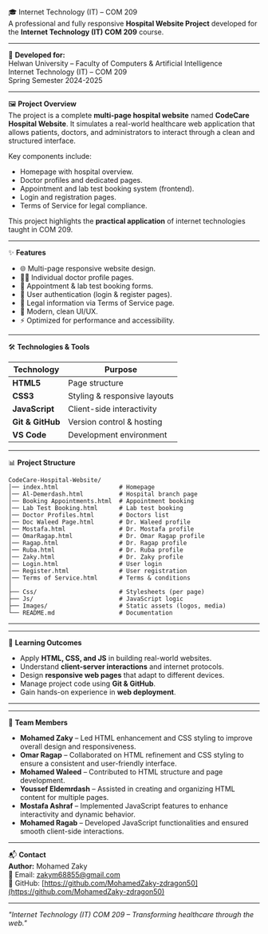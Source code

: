 🎓 Internet Technology (IT) – COM 209\
A professional and fully responsive **Hospital Website Project** developed for the **Internet Technology (IT) COM 209** course.

---

📌 **Developed for:**\
Helwan University – Faculty of Computers & Artificial Intelligence\
Internet Technology (IT) – COM 209\
Spring Semester 2024-2025



---

🖼️ **Project Overview**\
The project is a complete **multi-page hospital website** named **CodeCare Hospital Website**. It simulates a real-world healthcare web application that allows patients, doctors, and administrators to interact through a clean and structured interface.

Key components include:

- Homepage with hospital overview.
- Doctor profiles and dedicated pages.
- Appointment and lab test booking system (frontend).
- Login and registration pages.
- Terms of Service for legal compliance.

This project highlights the **practical application** of internet technologies taught in COM 209.

---

✨ **Features**

- 🌐 Multi-page responsive website design.
- 🧑‍⚕️ Individual doctor profile pages.
- 📅 Appointment & lab test booking forms.
- 🔐 User authentication (login & register pages).
- 📑 Legal information via Terms of Service page.
- 🎨 Modern, clean UI/UX.
- ⚡ Optimized for performance and accessibility.

---

🛠️ **Technologies & Tools**

| Technology       | Purpose                      |
| ---------------- | ---------------------------- |
| **HTML5**        | Page structure               |
| **CSS3**         | Styling & responsive layouts |
| **JavaScript**   | Client-side interactivity    |
| **Git & GitHub** | Version control & hosting    |
| **VS Code**      | Development environment      |

---

📊 **Project Structure**

```
CodeCare-Hospital-Website/
│── index.html                 # Homepage
│── Al-Demerdash.html          # Hospital branch page
│── Booking Appointments.html  # Appointment booking
│── Lab Test Booking.html      # Lab test booking
│── Doctor Profiles.html       # Doctors list
│── Doc Waleed Page.html       # Dr. Waleed profile
│── Mostafa.html               # Dr. Mostafa profile
│── OmarRagap.html             # Dr. Omar Ragap profile
│── Ragap.html                 # Dr. Ragap profile
│── Ruba.html                  # Dr. Ruba profile
│── Zaky.html                  # Dr. Zaky profile
│── Login.html                 # User login
│── Register.html              # User registration
│── Terms of Service.html      # Terms & conditions
│
├── Css/                       # Stylesheets (per page)
├── Js/                        # JavaScript logic
├── Images/                    # Static assets (logos, media)
└── README.md                  # Documentation
```

---

---

🧪 **Learning Outcomes**

- Apply **HTML, CSS, and JS** in building real-world websites.
- Understand **client-server interactions** and internet protocols.
- Design **responsive web pages** that adapt to different devices.
- Manage project code using **Git & GitHub**.
- Gain hands-on experience in **web deployment**.

---

---

👥 **Team Members**

- **Mohamed Zaky** – Led HTML enhancement and CSS styling to improve overall design and responsiveness.
- **Omar Ragap** – Collaborated on HTML refinement and CSS styling to ensure a consistent and user-friendly interface.
- **Mohamed Waleed** – Contributed to HTML structure and page development.
- **Youssef Eldemrdash** – Assisted in creating and organizing HTML content for multiple pages.
- **Mostafa Ashraf** – Implemented JavaScript features to enhance interactivity and dynamic behavior.
- **Mohamed Ragab** – Developed JavaScript functionalities and ensured smooth client-side interactions.

---

📬 **Contact**\
**Author:** Mohamed Zaky\
📧 Email: [zakym68855@gmail.com](mailto\:zakym68855@gmail.com)\
💼 GitHub: [https://github.com/MohamedZaky-zdragon50](https://github.com/MohamedZaky-zdragon50)



---

*"Internet Technology (IT) COM 209 – Transforming healthcare through the web."*

